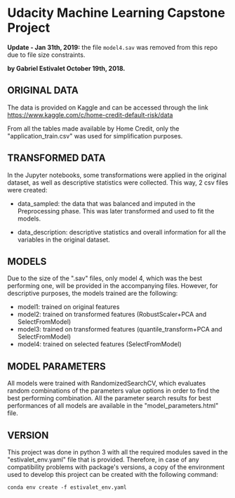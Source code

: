 # Udacity Machine Learning Capstone Project

**Update - Jan 31th, 2019:** the file `model4.sav` was removed from this repo due to file size constraints.

**by Gabriel Estivalet
October 19th, 2018.**


## ORIGINAL DATA
The data is provided on Kaggle and can be accessed through the link https://www.kaggle.com/c/home-credit-default-risk/data

From all the tables made available by Home Credit, only the "application_train.csv" was used for simplification purposes.


## TRANSFORMED DATA
In the Jupyter notebooks, some transformations were applied in the original dataset, as well as descriptive statistics were collected. This way, 2 csv files were created:

- data_sampled: the data that was balanced and imputed in the Preprocessing phase. This was later transformed and used to fit the models.

- data_description: descriptive statistics and overall information for all the variables in the original dataset.


## MODELS
Due to the size of the ".sav" files, only model 4, which was the best performing one, will be provided in the accompanying files. However, for descriptive purposes, the models trained are the following:

- model1: trained on original features
- model2: trained on transformed features (RobustScaler+PCA and SelectFromModel)
- model3: trained on transformed features (quantile_transform+PCA and SelectFromModel)
- model4: trained on selected features (SelectFromModel)

## MODEL PARAMETERS
All models were trained with RandomizedSearchCV, which evaluates random combinations of the parameters value options in order to find the best performing combination. All the parameter search results for best performances of all models are available in the "model_parameters.html" file.


## VERSION
This project was done in python 3 with all the required modules saved in the "estivalet_env.yaml" file that is provided. Therefore, in case of any compatibility problems with package's versions, a copy of the environment used to develop this project can be created with the following command:

`conda env create -f estivalet_env.yaml`
